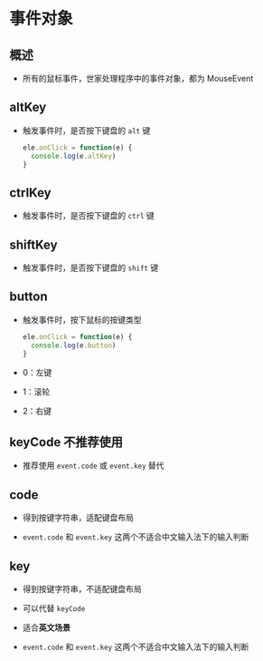 # 事件对象

## 概述

- 所有的鼠标事件，世家处理程序中的事件对象，都为 MouseEvent

## altKey

- 触发事件时，是否按下键盘的 `alt` 键

    ```js
    ele.onClick = function(e) {
      console.log(e.altKey)
    }
    ```

## ctrlKey

- 触发事件时，是否按下键盘的 `ctrl` 键

## shiftKey

- 触发事件时，是否按下键盘的 `shift` 键

## button

- 触发事件时，按下鼠标的按键类型

    ```js
    ele.onClick = function(e) {
      console.log(e.button)
    }
    ```

- 0：左键

- 1：滚轮

- 2：右键

## keyCode 不推荐使用

- 推荐使用 `event.code` 或 `event.key` 替代

## code

- 得到按键字符串，适配键盘布局

- `event.code` 和 `event.key` 这两个不适合中文输入法下的输入判断

## key

- 得到按键字符串，不适配键盘布局

- 可以代替 `keyCode`

- 适合**英文场景**

- `event.code` 和 `event.key` 这两个不适合中文输入法下的输入判断
